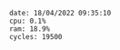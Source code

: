 

                date: 18/04/2022 09:35:10
                cpu: 0.1%
                ram: 18.9%
                cycles: 19500

                         